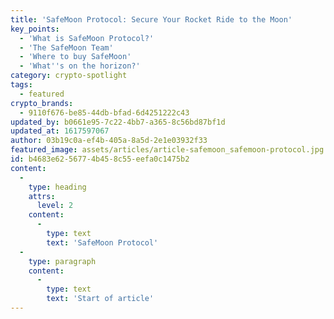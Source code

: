 ```yaml
---
title: 'SafeMoon Protocol: Secure Your Rocket Ride to the Moon'
key_points:
  - 'What is SafeMoon Protocol?'
  - 'The SafeMoon Team'
  - 'Where to buy SafeMoon'
  - 'What''s on the horizon?'
category: crypto-spotlight
tags:
  - featured
crypto_brands:
  - 9110f676-be85-44db-bfad-6d4251222c43
updated_by: b0661e95-7c22-4bb7-a365-8c56bd87bf1d
updated_at: 1617597067
author: 03b19c0a-ef4b-405a-8a5d-2e1e03932f33
featured_image: assets/articles/article-safemoon_safemoon-protocol.jpg
id: b4683e62-5677-4b45-8c55-eefa0c1475b2
content:
  -
    type: heading
    attrs:
      level: 2
    content:
      -
        type: text
        text: 'SafeMoon Protocol'
  -
    type: paragraph
    content:
      -
        type: text
        text: 'Start of article'
---
```

